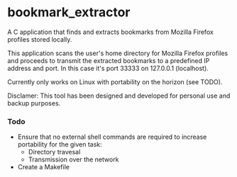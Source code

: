 # bookmark_extractor
A C application that finds and extracts bookmarks from Mozilla Firefox profiles stored locally.

This application scans the user's home directory for Mozilla Firefox profiles and proceeds to transmit the extracted bookmarks to a predefined IP address and port. In this case it's port 33333 on 127.0.0.1 (localhost).

Currently only works on Linux with portability on the horizon (see TODO).

Disclamer: This tool has been designed and developed for personal use and backup purposes.

### Todo
- Ensure that no external shell commands are required to increase portability for the given task:
    - Directory travesal
    - Transmission over the network
- Create a Makefile
